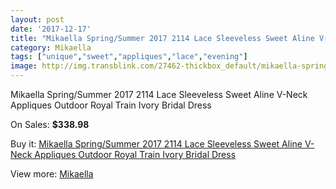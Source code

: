 ```yaml
---
layout: post
date: '2017-12-17'
title: "Mikaella Spring/Summer 2017 2114 Lace Sleeveless Sweet Aline V-Neck Appliques Outdoor Royal Train Ivory Bridal Dress"
category: Mikaella
tags: ["unique","sweet","appliques","lace","evening"]
image: http://img.transblink.com/27462-thickbox_default/mikaella-spring-summer-2017-2114-lace-sleeveless-sweet-aline-v-neck-appliques-outdoor-royal-train-ivory-bridal-dress.jpg
---
```

Mikaella Spring/Summer 2017 2114 Lace Sleeveless Sweet Aline V-Neck Appliques Outdoor Royal Train Ivory Bridal Dress

On Sales: **$338.98**
<a href="https://www.transblink.com/en/mikaella/8708-mikaella-spring-summer-2017-2114-lace-sleeveless-sweet-aline-v-neck-appliques-outdoor-royal-train-ivory-bridal-dress.html"><amp-img layout="responsive" width="600" height="600" src="//img.transblink.com/27462-thickbox_default/mikaella-spring-summer-2017-2114-lace-sleeveless-sweet-aline-v-neck-appliques-outdoor-royal-train-ivory-bridal-dress.jpg" alt="Mikaella Spring/Summer 2017 2114 Lace Sleeveless Sweet Aline V-Neck Appliques Outdoor Royal Train Ivory Bridal Dress 0" /></a>
<a href="https://www.transblink.com/en/mikaella/8708-mikaella-spring-summer-2017-2114-lace-sleeveless-sweet-aline-v-neck-appliques-outdoor-royal-train-ivory-bridal-dress.html"><amp-img layout="responsive" width="600" height="600" src="//img.transblink.com/27466-thickbox_default/mikaella-spring-summer-2017-2114-lace-sleeveless-sweet-aline-v-neck-appliques-outdoor-royal-train-ivory-bridal-dress.jpg" alt="Mikaella Spring/Summer 2017 2114 Lace Sleeveless Sweet Aline V-Neck Appliques Outdoor Royal Train Ivory Bridal Dress 1" /></a>
<a href="https://www.transblink.com/en/mikaella/8708-mikaella-spring-summer-2017-2114-lace-sleeveless-sweet-aline-v-neck-appliques-outdoor-royal-train-ivory-bridal-dress.html"><amp-img layout="responsive" width="600" height="600" src="//img.transblink.com/27465-thickbox_default/mikaella-spring-summer-2017-2114-lace-sleeveless-sweet-aline-v-neck-appliques-outdoor-royal-train-ivory-bridal-dress.jpg" alt="Mikaella Spring/Summer 2017 2114 Lace Sleeveless Sweet Aline V-Neck Appliques Outdoor Royal Train Ivory Bridal Dress 2" /></a>
<a href="https://www.transblink.com/en/mikaella/8708-mikaella-spring-summer-2017-2114-lace-sleeveless-sweet-aline-v-neck-appliques-outdoor-royal-train-ivory-bridal-dress.html"><amp-img layout="responsive" width="600" height="600" src="//img.transblink.com/27464-thickbox_default/mikaella-spring-summer-2017-2114-lace-sleeveless-sweet-aline-v-neck-appliques-outdoor-royal-train-ivory-bridal-dress.jpg" alt="Mikaella Spring/Summer 2017 2114 Lace Sleeveless Sweet Aline V-Neck Appliques Outdoor Royal Train Ivory Bridal Dress 3" /></a>
<a href="https://www.transblink.com/en/mikaella/8708-mikaella-spring-summer-2017-2114-lace-sleeveless-sweet-aline-v-neck-appliques-outdoor-royal-train-ivory-bridal-dress.html"><amp-img layout="responsive" width="600" height="600" src="//img.transblink.com/27463-thickbox_default/mikaella-spring-summer-2017-2114-lace-sleeveless-sweet-aline-v-neck-appliques-outdoor-royal-train-ivory-bridal-dress.jpg" alt="Mikaella Spring/Summer 2017 2114 Lace Sleeveless Sweet Aline V-Neck Appliques Outdoor Royal Train Ivory Bridal Dress 4" /></a>

Buy it: [Mikaella Spring/Summer 2017 2114 Lace Sleeveless Sweet Aline V-Neck Appliques Outdoor Royal Train Ivory Bridal Dress](https://www.transblink.com/en/mikaella/8708-mikaella-spring-summer-2017-2114-lace-sleeveless-sweet-aline-v-neck-appliques-outdoor-royal-train-ivory-bridal-dress.html "Mikaella Spring/Summer 2017 2114 Lace Sleeveless Sweet Aline V-Neck Appliques Outdoor Royal Train Ivory Bridal Dress")

View more: [Mikaella](https://www.transblink.com/en/77-mikaella "Mikaella")